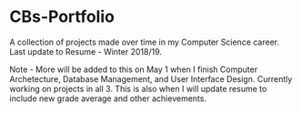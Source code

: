 # CBs-Portfolio
A collection of projects made over time in my Computer Science career. 
Last update to Resume - Winter 2018/19.

Note - More will be added to this on May 1 when I finish Computer Archetecture, Database Management, and User Interface Design. Currently working on projects in all 3. This is also when I will update resume to include new grade average and other achievements. 
